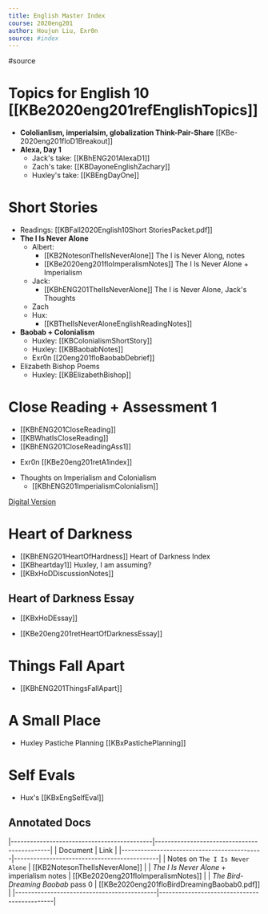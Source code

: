 ```yaml
---
title: English Master Index
course: 2020eng201
author: Houjun Liu, Exr0n
source: #index
---
```


#source

# **Topics for English 10** [[KBe2020eng201refEnglishTopics]]
* **Cololianlism, imperialsim, globalization Think-Pair-Share** [[KBe-2020eng201floD1Breakout]]
* **Alexa, Day 1** 
    * Jack's take: [[KBhENG201AlexaD1]]
    * Zach's take:  [[KBDayoneEnglishZachary]]
	* Huxley's take: [[KBEngDayOne]] 
# Short Stories
* Readings: [[KBFall2020English10Short StoriesPacket.pdf]]
* **The I Is Never Alone**
	* Albert: 
		* [[KB2NotesonTheIIsNeverAlone]] The I is Never Along, notes
		* [[KBe2020eng201floImperalismNotes]] The I Is Never Alone + Imperialism
	* Jack:
		* [[KBhENG201TheIIsNeverAlone]] The I is Never Alone, Jack's Thoughts
	* Zach
	* Hux:
		*  [[KBTheIIsNeverAloneEnglishReadingNotes]]
* **Baobab + Colonialism**
	* Huxley: [[KBColonialismShortStory]]
	* Huxley: [[KBBaobabNotes]]
	- Exr0n [[20eng201floBaobabDebrief]]
* Elizabeth Bishop Poems
	* Huxley: [[KBElizabethBishop]]
# **Close Reading + Assessment 1** 
* [[KBhENG201CloseReading]]
* [[KBWhatIsCloseReading]]
* [[KBhENG201CloseReadingAss1]]
- Exr0n [[KBe20eng201retA1index]]
* Thoughts on Imperialism and Colonialism 
	* [[KBhENG201ImperialismColonialism]]
	
[Digital Version](https://www.gutenberg.org/files/219/219-h/219-h.htm)

# **Heart of Darkness**
* [[KBhENG201HeartOfHardness]] Heart of Darkness Index 
* [[KBheartday1]] Huxley, I am assuming?
* [[KBxHoDDiscussionNotes]]

## Heart of Darkness Essay
* [[KBxHoDEssay]]
- [[KBe20eng201retHeartOfDarknessEssay]]


# **Things Fall Apart**
- [[KBhENG201ThingsFallApart]]


# A Small Place 
* Huxley Pastiche Planning [[KBxPastichePlanning]]

# Self Evals
* Hux's [[KBxEngSelfEval]]

## Annotated Docs

|--------------------------------------------|---------------------------------------------|
| Document                                   | Link                                        |
|--------------------------------------------|---------------------------------------------|
| Notes on `The I Is Never Alone`            | [[KB2NotesonTheIIsNeverAlone]]              |
| _The I Is Never Alone_ + imperialism notes | [[KBe2020eng201floImperalismNotes]]         |
| _The Bird-Dreaming Baobab_ pass 0          | [[KBe2020eng201floBirdDreamingBaobab0.pdf]] |
|--------------------------------------------|---------------------------------------------|

